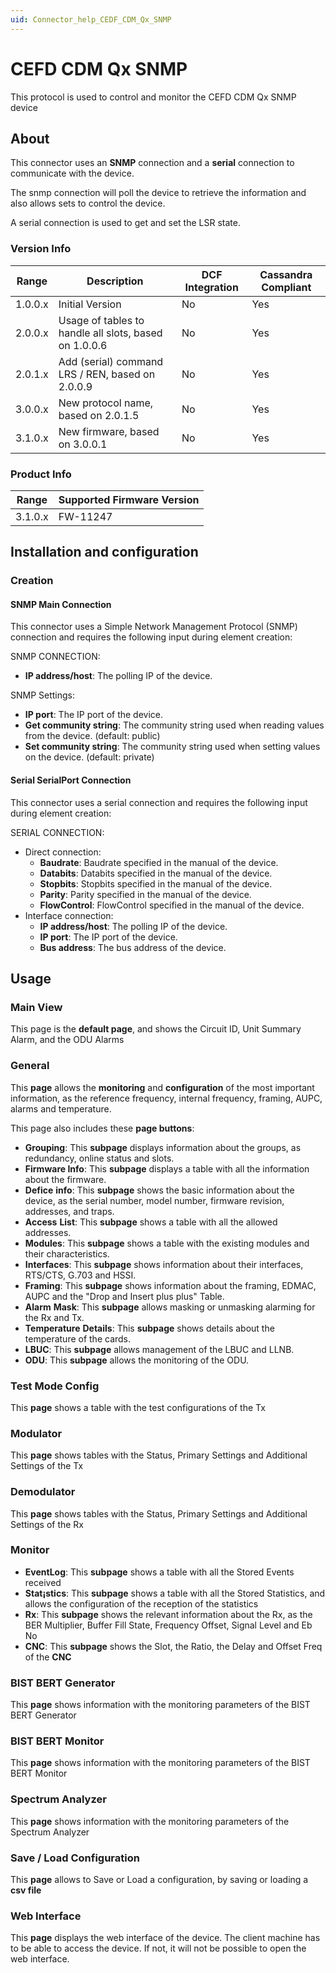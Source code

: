```yaml
---
uid: Connector_help_CEDF_CDM_Qx_SNMP
---
```


# CEFD CDM Qx SNMP

This protocol is used to control and monitor the CEFD CDM Qx SNMP device

## About

This connector uses an **SNMP** connection and a **serial** connection to communicate with the device.

The snmp connection will poll the device to retrieve the information and also allows sets to control the device.

A serial connection is used to get and set the LSR state.

### Version Info

| **Range** | **Description**                                       | **DCF Integration** | **Cassandra Compliant** |
|------------------|-------------------------------------------------------|---------------------|-------------------------|
| 1.0.0.x          | Initial Version                                       | No                  | Yes                     |
| 2.0.0.x          | Usage of tables to handle all slots, based on 1.0.0.6 | No                  | Yes                     |
| 2.0.1.x          | Add (serial) command LRS / REN, based on 2.0.0.9      | No                  | Yes                     |
| 3.0.0.x          | New protocol name, based on 2.0.1.5                   | No                  | Yes                     |
| 3.1.0.x          | New firmware, based on 3.0.0.1                        | No                  | Yes                     |

### Product Info

| Range | Supported Firmware Version |
|------------------|-----------------------------|
| 3.1.0.x          | FW-11247                    |

## Installation and configuration

### Creation

#### SNMP Main Connection

This connector uses a Simple Network Management Protocol (SNMP) connection and requires the following input during element creation:

SNMP CONNECTION:

- **IP address/host**: The polling IP of the device.

SNMP Settings:

- **IP port**: The IP port of the device.
- **Get community string**: The community string used when reading values from the device. (default: public)
- **Set community string**: The community string used when setting values on the device. (default: private)

#### Serial SerialPort Connection

This connector uses a serial connection and requires the following input during element creation:

SERIAL CONNECTION:

- Direct connection:
  - **Baudrate**: Baudrate specified in the manual of the device.
  - **Databits**: Databits specified in the manual of the device.
  - **Stopbits**: Stopbits specified in the manual of the device.
  - **Parity**: Parity specified in the manual of the device.
  - **FlowControl**: FlowControl specified in the manual of the device.
- Interface connection:
  - **IP address/host**: The polling IP of the device.
  - **IP port**: The IP port of the device.
  - **Bus address**: The bus address of the device.

## Usage

### Main View

This page is the **default page**, and shows the Circuit ID, Unit Summary Alarm, and the ODU Alarms

### General

This **page** allows the **monitoring** and **configuration** of the most important information, as the reference frequency, internal frequency, framing, AUPC, alarms and temperature.

This page also includes these **page buttons**:

- **Grouping**: This **subpage** displays information about the groups, as redundancy, online status and slots.
- **Firmware Info**: This **subpage** displays a table with all the information about the firmware.
- **Defice** **info**: This **subpage** shows the basic information about the device, as the serial number, model number, firmware revision, addresses, and traps.
- **Access** **List**: This **subpage** shows a table with all the allowed addresses.
- **Modules**: This **subpage** shows a table with the existing modules and their characteristics.
- **Interfaces**: This **subpage** shows information about their interfaces, RTS/CTS, G.703 and HSSI.
- **Framing**: This **subpage** shows information about the framing, EDMAC, AUPC and the "Drop and Insert plus plus" Table.
- **Alarm** **Mask**: This **subpage** allows masking or unmasking alarming for the Rx and Tx.
- **Temperature** **Details**: This **subpage** shows details about the temperature of the cards.
- **LBUC**: This **subpage** allows management of the LBUC and LLNB.
- **ODU**: This **subpage** allows the monitoring of the ODU.

### Test Mode Config

This **page** shows a table with the test configurations of the Tx

### Modulator

This **page** shows tables with the Status, Primary Settings and Additional Settings of the Tx

### Demodulator

This **page** shows tables with the Status, Primary Settings and Additional Settings of the Rx

### Monitor

- **EventLog**: This **subpage** shows a table with all the Stored Events received
- **Stat¡stics**: This **subpage** shows a table with all the Stored Statistics, and allows the configuration of the reception of the statistics
- **Rx**: This **subpage** shows the relevant information about the Rx, as the BER Multiplier, Buffer Fill State, Frequency Offset, Signal Level and Eb No
- **CNC**: This **subpage** shows the Slot, the Ratio, the Delay and Offset Freq of the **CNC**

### BIST BERT Generator

This **page** shows information with the monitoring parameters of the BIST BERT Generator

### BIST BERT Monitor

This **page** shows information with the monitoring parameters of the BIST BERT Monitor

### Spectrum Analyzer

This **page** shows information with the monitoring parameters of the Spectrum Analyzer

### Save / Load Configuration

This **page** allows to Save or Load a configuration, by saving or loading a **csv file**

### Web Interface

This **page** displays the web interface of the device. The client machine has to be able to access the device. If not, it will not be possible to open the web interface.
